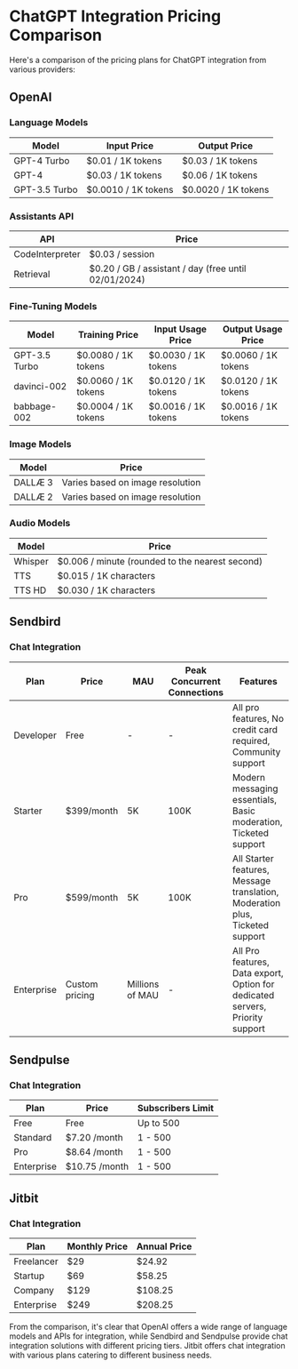 # ChatGPT Integration Pricing Comparison

Here's a comparison of the pricing plans for ChatGPT integration from various providers:

## OpenAI

### Language Models
| Model          | Input Price   | Output Price  |
|----------------|---------------|----------------|
| GPT-4 Turbo    | $0.01 / 1K tokens | $0.03 / 1K tokens |
| GPT-4          | $0.03 / 1K tokens | $0.06 / 1K tokens |
| GPT-3.5 Turbo  | $0.0010 / 1K tokens | $0.0020 / 1K tokens |

### Assistants API
| API             | Price             |
|-----------------|-------------------|
| CodeInterpreter | $0.03 / session   |
| Retrieval       | $0.20 / GB / assistant / day (free until 02/01/2024) |

### Fine-Tuning Models
| Model          | Training Price | Input Usage Price | Output Usage Price |
|----------------|-----------------|-------------------|--------------------|
| GPT-3.5 Turbo  | $0.0080 / 1K tokens | $0.0030 / 1K tokens | $0.0060 / 1K tokens |
| davinci-002    | $0.0060 / 1K tokens | $0.0120 / 1K tokens | $0.0120 / 1K tokens |
| babbage-002    | $0.0004 / 1K tokens | $0.0016 / 1K tokens | $0.0016 / 1K tokens |

### Image Models
| Model          | Price             |
|----------------|-------------------|
| DALLÆ 3        | Varies based on image resolution |
| DALLÆ 2        | Varies based on image resolution |

### Audio Models
| Model          | Price             |
|----------------|-------------------|
| Whisper        | $0.006 / minute (rounded to the nearest second) |
| TTS            | $0.015 / 1K characters |
| TTS HD         | $0.030 / 1K characters |

## Sendbird

### Chat Integration
| Plan      | Price         | MAU   | Peak Concurrent Connections | Features |
|-----------|---------------|-------|-----------------------------|----------|
| Developer | Free          | -     | -                           | All pro features, No credit card required, Community support |
| Starter   | $399/month    | 5K    | 100K                        | Modern messaging essentials, Basic moderation, Ticketed support |
| Pro       | $599/month    | 5K    | 100K                        | All Starter features, Message translation, Moderation plus, Ticketed support |
| Enterprise| Custom pricing| Millions of MAU | -             | All Pro features, Data export, Option for dedicated servers, Priority support |

## Sendpulse

### Chat Integration
| Plan              | Price             | Subscribers Limit |
|-------------------|-------------------|-------------------|
| Free              | Free              | Up to 500          |
| Standard          | $7.20 /month      | 1 - 500            |
| Pro               | $8.64 /month      | 1 - 500            |
| Enterprise        | $10.75 /month     | 1 - 500            |

## Jitbit

### Chat Integration
| Plan       | Monthly Price | Annual Price |
|------------|---------------|--------------|
| Freelancer | $29           | $24.92       |
| Startup    | $69           | $58.25       |
| Company    | $129          | $108.25      |
| Enterprise | $249          | $208.25      |

From the comparison, it's clear that OpenAI offers a wide range of language models and APIs for integration, while Sendbird and Sendpulse provide chat integration solutions with different pricing tiers. Jitbit offers chat integration with various plans catering to different business needs.
